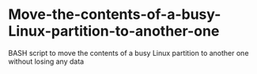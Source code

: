 # Move-the-contents-of-a-busy-Linux-partition-to-another-one
BASH script to move the contents of a busy Linux partition to another one without losing any data
